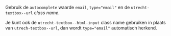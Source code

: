 <!-- @license CC0-1.0 -->
<!-- markdownlint-disable MD041 -->

Gebruik de `autocomplete` waarde `email`, `type="email"` en de `utrecht-textbox--url` _class name_.

Je kunt ook de `utrecht-textbox--html-input` class name gebruiken in plaats van `utrech-textbox--url`, dan wordt `type="email"` automatisch herkend.
